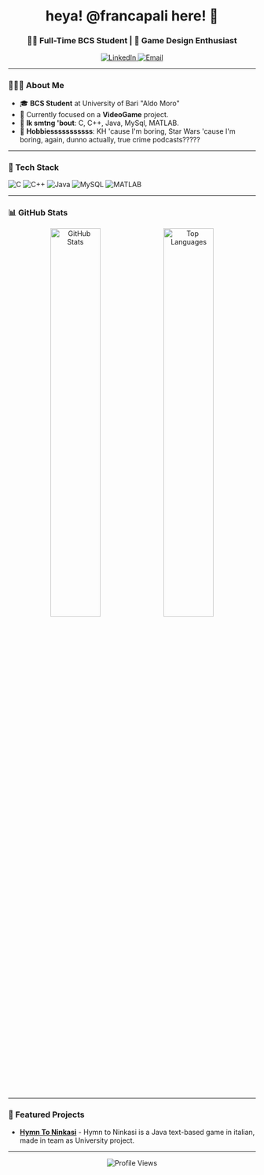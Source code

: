 
<h1 align="center">heya! @francapali here! 👋</h1>
<h3 align="center">👩‍💻 Full-Time BCS Student | 🚀 Game Design Enthusiast </h3>

<!-- Social Links -->
<p align="center">
  <a href="https://www.linkedin.com/in/francapali/" target="_blank">
    <img src="https://img.shields.io/badge/LinkedIn-%230077B5.svg?style=for-the-badge&logo=linkedin&logoColor=white" alt="LinkedIn"/>
  <a href="mailto:francapali@hotmail.com" target="_blank">
    <img src="https://img.shields.io/badge/Email-%23D14836.svg?style=for-the-badge&logo=gmail&logoColor=white" alt="Email"/>
  </a>
</p>

---

<!-- About Me Section -->
### 👩🏻‍🏫 About Me

- 🎓 **BCS Student** at University of Bari "Aldo Moro"
- 🌱 Currently focused on a **VideoGame** project.
- 💬 **Ik smtng 'bout**: C, C++, Java, MySql, MATLAB.
- 🧩 **Hobbiesssssssssss**: KH 'cause I'm boring, Star Wars 'cause I'm boring, again, dunno actually, true crime podcasts?????

---

<!-- Skills Section -->
### 🔧 Tech Stack

![C](https://img.shields.io/badge/-C-A8B9CC?logo=c&logoColor=white&style=flat-square)
![C++](https://img.shields.io/badge/-C++-00599C?logo=c%2B%2B&logoColor=white&style=flat-square)
![Java](https://img.shields.io/badge/-Java-007396?logo=java&logoColor=white&style=flat-square)
![MySQL](https://img.shields.io/badge/-MySQL-4479A1?logo=mysql&logoColor=white&style=flat-square)
![MATLAB](https://img.shields.io/badge/-MATLAB-0076A8?logo=mathworks&logoColor=white&style=flat-square)


---

<!-- GitHub Stats -->
### 📊 GitHub Stats

<p align="center">
  <img src="https://github-readme-stats.vercel.app/api?username=francapali&show_icons=true&theme=radical&count_private=true" alt="GitHub Stats" width="45%"/>
  <img src="https://github-readme-stats.vercel.app/api/top-langs/?username=francapali&layout=compact&theme=radical" alt="Top Languages" width="45%"/>
</p>

---

<!-- Featured Repos Section -->
### 🌟 Featured Projects

- [**Hymn To Ninkasi**](https://github.com/francapali/hymntoninkasi_map_b_2024) - Hymn to Ninkasi is a Java text-based game in italian, made in team as University project.

---

<p align="center">
  <img src="https://komarev.com/ghpvc/?username=francapali&style=flat-square&color=blue" alt="Profile Views" />
</p>
